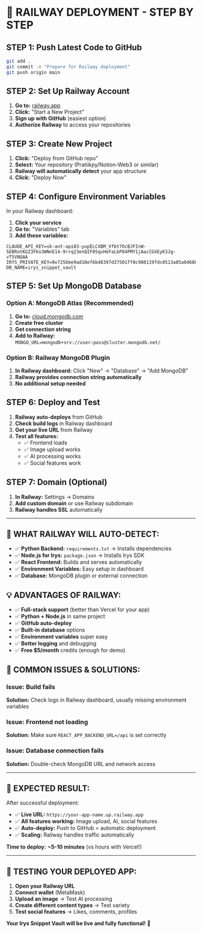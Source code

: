 # 🚀 **RAILWAY DEPLOYMENT - STEP BY STEP**

## **STEP 1: Push Latest Code to GitHub**

```bash
git add .
git commit -m "Prepare for Railway deployment"
git push origin main
```

## **STEP 2: Set Up Railway Account**

1. **Go to:** [railway.app](https://railway.app)
2. **Click:** "Start a New Project"
3. **Sign up with GitHub** (easiest option)
4. **Authorize Railway** to access your repositories

## **STEP 3: Create New Project**

1. **Click:** "Deploy from GitHub repo"
2. **Select:** Your repository (Pratiikpy/Notion-Web3 or similar)
3. **Railway will automatically detect** your app structure
4. **Click:** "Deploy Now"

## **STEP 4: Configure Environment Variables**

In your Railway dashboard:

1. **Click your service**
2. **Go to:** "Variables" tab
3. **Add these variables:**

```env
CLAUDE_API_KEY=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
IRYS_PRIVATE_KEY=0x725bbe9ad10ef6b48397d37501ff0c908119fdc0513a85a046884fc9157c80f5
DB_NAME=irys_snippet_vault
```

## **STEP 5: Set Up MongoDB Database**

### **Option A: MongoDB Atlas (Recommended)**
1. **Go to:** [cloud.mongodb.com](https://cloud.mongodb.com)
2. **Create free cluster**
3. **Get connection string**
4. **Add to Railway:** `MONGO_URL=mongodb+srv://user:pass@cluster.mongodb.net/`

### **Option B: Railway MongoDB Plugin**
1. **In Railway dashboard:** Click "New" → "Database" → "Add MongoDB"
2. **Railway provides connection string automatically**
3. **No additional setup needed**

## **STEP 6: Deploy and Test**

1. **Railway auto-deploys** from GitHub
2. **Check build logs** in Railway dashboard
3. **Get your live URL** from Railway
4. **Test all features:**
   - ✅ Frontend loads
   - ✅ Image upload works
   - ✅ AI processing works
   - ✅ Social features work

## **STEP 7: Domain (Optional)**

1. **In Railway:** Settings → Domains
2. **Add custom domain** or use Railway subdomain
3. **Railway handles SSL** automatically

---

## **🎯 WHAT RAILWAY WILL AUTO-DETECT:**

- ✅ **Python Backend:** `requirements.txt` → Installs dependencies
- ✅ **Node.js for Irys:** `package.json` → Installs Irys SDK
- ✅ **React Frontend:** Builds and serves automatically
- ✅ **Environment Variables:** Easy setup in dashboard
- ✅ **Database:** MongoDB plugin or external connection

## **💡 ADVANTAGES OF RAILWAY:**

- ✅ **Full-stack support** (better than Vercel for your app)
- ✅ **Python + Node.js** in same project
- ✅ **GitHub auto-deploy** 
- ✅ **Built-in database** options
- ✅ **Environment variables** super easy
- ✅ **Better logging** and debugging
- ✅ **Free $5/month** credits (enough for demo)

## **🚨 COMMON ISSUES & SOLUTIONS:**

### **Issue:** Build fails
**Solution:** Check logs in Railway dashboard, usually missing environment variables

### **Issue:** Frontend not loading
**Solution:** Make sure `REACT_APP_BACKEND_URL=/api` is set correctly

### **Issue:** Database connection fails
**Solution:** Double-check MongoDB URL and network access

---

## **🎉 EXPECTED RESULT:**

After successful deployment:
- ✅ **Live URL:** `https://your-app-name.up.railway.app`
- ✅ **All features working:** Image upload, AI, social features
- ✅ **Auto-deploy:** Push to GitHub = automatic deployment
- ✅ **Scaling:** Railway handles traffic automatically

**Time to deploy:** **~5-10 minutes** (vs hours with Vercel!)

---

## **📱 TESTING YOUR DEPLOYED APP:**

1. **Open your Railway URL**
2. **Connect wallet** (MetaMask)
3. **Upload an image** → Test AI processing
4. **Create different content types** → Test variety
5. **Test social features** → Likes, comments, profiles

**Your Irys Snippet Vault will be live and fully functional!** 🚀